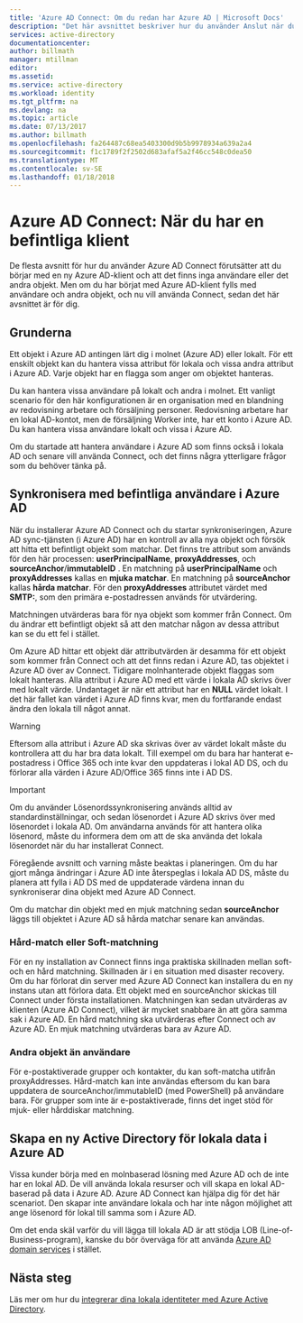 ```yaml
---
title: 'Azure AD Connect: Om du redan har Azure AD | Microsoft Docs'
description: "Det här avsnittet beskriver hur du använder Anslut när du har en befintlig Azure AD-klient."
services: active-directory
documentationcenter: 
author: billmath
manager: mtillman
editor: 
ms.assetid: 
ms.service: active-directory
ms.workload: identity
ms.tgt_pltfrm: na
ms.devlang: na
ms.topic: article
ms.date: 07/13/2017
ms.author: billmath
ms.openlocfilehash: fa264487c68ea5403300d9b5b9978934a639a2a4
ms.sourcegitcommit: f1c1789f2f2502d683afaf5a2f46cc548c0dea50
ms.translationtype: MT
ms.contentlocale: sv-SE
ms.lasthandoff: 01/18/2018
---
```

# <a name="azure-ad-connect-when-you-have-an-existent-tenant"></a>Azure AD Connect: När du har en befintliga klient
De flesta avsnitt för hur du använder Azure AD Connect förutsätter att du börjar med en ny Azure AD-klient och att det finns inga användare eller det andra objekt. Men om du har börjat med Azure AD-klient fylls med användare och andra objekt, och nu vill använda Connect, sedan det här avsnittet är för dig.

## <a name="the-basics"></a>Grunderna
Ett objekt i Azure AD antingen lärt dig i molnet (Azure AD) eller lokalt. För ett enskilt objekt kan du hantera vissa attribut för lokala och vissa andra attribut i Azure AD. Varje objekt har en flagga som anger om objektet hanteras.

Du kan hantera vissa användare på lokalt och andra i molnet. Ett vanligt scenario för den här konfigurationen är en organisation med en blandning av redovisning arbetare och försäljning personer. Redovisning arbetare har en lokal AD-kontot, men de försäljning Worker inte, har ett konto i Azure AD. Du kan hantera vissa användare lokalt och vissa i Azure AD.

Om du startade att hantera användare i Azure AD som finns också i lokala AD och senare vill använda Connect, och det finns några ytterligare frågor som du behöver tänka på.

## <a name="sync-with-existing-users-in-azure-ad"></a>Synkronisera med befintliga användare i Azure AD
När du installerar Azure AD Connect och du startar synkroniseringen, Azure AD sync-tjänsten (i Azure AD) har en kontroll av alla nya objekt och försök att hitta ett befintligt objekt som matchar. Det finns tre attribut som används för den här processen: **userPrincipalName**, **proxyAddresses**, och **sourceAnchor**/**immutableID** . En matchning på **userPrincipalName** och **proxyAddresses** kallas en **mjuka matchar**. En matchning på **sourceAnchor** kallas **hårda matchar**. För den **proxyAddresses** attributet värdet med **SMTP:**, som den primära e-postadressen används för utvärdering.

Matchningen utvärderas bara för nya objekt som kommer från Connect. Om du ändrar ett befintligt objekt så att den matchar någon av dessa attribut kan se du ett fel i stället.

Om Azure AD hittar ett objekt där attributvärden är desamma för ett objekt som kommer från Connect och att det finns redan i Azure AD, tas objektet i Azure AD över av Connect. Tidigare molnhanterade objekt flaggas som lokalt hanteras. Alla attribut i Azure AD med ett värde i lokala AD skrivs över med lokalt värde. Undantaget är när ett attribut har en **NULL** värdet lokalt. I det här fallet kan värdet i Azure AD finns kvar, men du fortfarande endast ändra den lokala till något annat.

> [!WARNING]
> Eftersom alla attribut i Azure AD ska skrivas över av värdet lokalt måste du kontrollera att du har bra data lokalt. Till exempel om du bara har hanterat e-postadress i Office 365 och inte kvar den uppdateras i lokal AD DS, och du förlorar alla värden i Azure AD/Office 365 finns inte i AD DS.

> [!IMPORTANT]
> Om du använder Lösenordssynkronisering används alltid av standardinställningar, och sedan lösenordet i Azure AD skrivs över med lösenordet i lokala AD. Om användarna används för att hantera olika lösenord, måste du informera dem om att de ska använda det lokala lösenordet när du har installerat Connect.

Föregående avsnitt och varning måste beaktas i planeringen. Om du har gjort många ändringar i Azure AD inte återspeglas i lokala AD DS, måste du planera att fylla i AD DS med de uppdaterade värdena innan du synkroniserar dina objekt med Azure AD Connect.

Om du matchar din objekt med en mjuk matchning sedan **sourceAnchor** läggs till objektet i Azure AD så hårda matchar senare kan användas.

### <a name="hard-match-vs-soft-match"></a>Hård-match eller Soft-matchning
För en ny installation av Connect finns inga praktiska skillnaden mellan soft- och en hård matchning. Skillnaden är i en situation med disaster recovery. Om du har förlorat din server med Azure AD Connect kan installera du en ny instans utan att förlora data. Ett objekt med en sourceAnchor skickas till Connect under första installationen. Matchningen kan sedan utvärderas av klienten (Azure AD Connect), vilket är mycket snabbare än att göra samma sak i Azure AD. En hård matchning ska utvärderas efter Connect och av Azure AD. En mjuk matchning utvärderas bara av Azure AD.

### <a name="other-objects-than-users"></a>Andra objekt än användare
För e-postaktiverade grupper och kontakter, du kan soft-matcha utifrån proxyAddresses. Hård-match kan inte användas eftersom du kan bara uppdatera de sourceAnchor/immutableID (med PowerShell) på användare bara. För grupper som inte är e-postaktiverade, finns det inget stöd för mjuk- eller hårddiskar matchning.

## <a name="create-a-new-on-premises-active-directory-from-data-in-azure-ad"></a>Skapa en ny Active Directory för lokala data i Azure AD
Vissa kunder börja med en molnbaserad lösning med Azure AD och de inte har en lokal AD. De vill använda lokala resurser och vill skapa en lokal AD-baserad på data i Azure AD. Azure AD Connect kan hjälpa dig för det här scenariot. Den skapar inte användare lokala och har inte någon möjlighet att ange lösenord för lokal till samma som i Azure AD.

Om det enda skäl varför du vill lägga till lokala AD är att stödja LOB (Line-of-Business-program), kanske du bör överväga för att använda [Azure AD domain services](../../active-directory-domain-services/index.md) i stället.

## <a name="next-steps"></a>Nästa steg
Läs mer om hur du [integrerar dina lokala identiteter med Azure Active Directory](active-directory-aadconnect.md).

